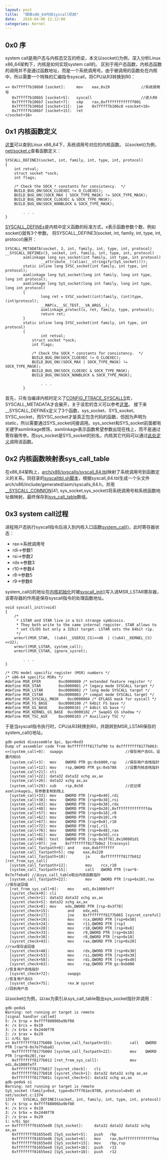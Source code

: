 ```yaml
---
layout: post
title:  "探索x86_64内核syscall机制"
date:   2016-04-06 12:12:00
categories: Kernel
---
```


## 0x0 序
system call是用户态与内核态交互的桥梁，本文以socket()为例，深入分析Linux x86_64架构下，内核是如何实现system call的。
区别于用户态函数，内核态函数的调用并不是通过函数地址，而是一个系统调用号。由于被调用的函数处在内核中，所以需要一个特殊的汇编指令syscall，将CPU从R3转换到R0：

```
=> 0x7ffff7b106b0 [socket]:     mov    eax,0x29              //系统调用号
   0x7ffff7b106b5 [socket+5]:   syscall                      //进入R0
   0x7ffff7b106b7 [socket+7]:   cmp    rax,0xfffffffffffff001
   0x7ffff7b106bd [socket+13]:  jae    0x7ffff7b106c0 <socket+16>
   0x7ffff7b106bf [socket+15]:  ret
</socket+16>
```

## 0x1 内核函数定义
[这里](https://filippo.io/linux-syscall-table/)可以查到Linux x86_64下，系统调用号对应的内核函数。
以socket()为例，[net/socket.c](https://git.kernel.org/cgit/linux/kernel/git/torvalds/linux.git/tree/net/socket.c#n1210)查看函数定义：

```
SYSCALL_DEFINE3(socket, int, family, int, type, int, protocol)
{
	int retval;
	struct socket *sock;
	int flags;

	/* Check the SOCK_* constants for consistency.  */
	BUILD_BUG_ON(SOCK_CLOEXEC != O_CLOEXEC);
	BUILD_BUG_ON((SOCK_MAX | SOCK_TYPE_MASK) != SOCK_TYPE_MASK);
	BUILD_BUG_ON(SOCK_CLOEXEC & SOCK_TYPE_MASK);
	BUILD_BUG_ON(SOCK_NONBLOCK & SOCK_TYPE_MASK);

        . . .
}
```

[SYSCALL_DEFINEx](https://git.kernel.org/cgit/linux/kernel/git/torvalds/linux.git/tree/include/linux/syscalls.h#n189)是内核中定义函数的标准方式，x表示函数参数个数，例如socket()就有3个参数。
将SYSCALL_DEFINE3(socket, int, family, int, type, int, protocol)展开：

```
SYSCALL_METADATA(socket, 3, int, family, int, type, int, protocol)
__SYSCALL_DEFINEx(3, socket, int, family, int, type, int, protocol)
        asmlinkage long sys_socket(int family, int type, int protocol)       
                __attribute__((alias(__stringify(SyS_socket))));         
        static inline long SYSC_socket(int family, int type, int protocol);  
        asmlinkage long SyS_socket(long int family, long int type, long int protocol);      
        asmlinkage long SyS_socket(long int family, long int type, long int protocol)       
        {                                                               
                long ret = SYSC_socket((int)family, (int)type, (int)protocol);  
                __MAP(x,__SC_TEST,__VA_ARGS__);                         
                asmlinkage_protect(x, ret, family, type, protocol);       
                return ret;                                             
        }                                                               
        static inline long SYSC_socket(int family, int type, int protocol)
        {
                int retval;
	        struct socket *sock;
	        int flags;
                
	        /* Check the SOCK_* constants for consistency.  */
	        BUILD_BUG_ON(SOCK_CLOEXEC != O_CLOEXEC);
	        BUILD_BUG_ON((SOCK_MAX | SOCK_TYPE_MASK) != SOCK_TYPE_MASK);
	        BUILD_BUG_ON(SOCK_CLOEXEC & SOCK_TYPE_MASK);
	        BUILD_BUG_ON(SOCK_NONBLOCK & SOCK_TYPE_MASK);
                
                . . .
        }
```

首先，只有当编译内核时定义了[CONFIG_FTRACE_SYSCALLS](https://git.kernel.org/cgit/linux/kernel/git/torvalds/linux.git/tree/include/linux/syscalls.h#n110)宏，SYSCALL_METADATA才会展开，关于该宏的含义可以参考[这里](https://lwn.net/Articles/604406/)。
接下来__SYSCALL_DEFINEx定义了3个函数，sys_socket、SYS_socket、SYSC_socket，而SYSC_socket才是真正包含代码的函数，但因为声明为static，所以需要通过SYS_socket间接调用。sys_socket和SYS_socket前面都有关键字asmlinkage修饰，asmlinkage表示函数希望参数出现在栈上，而不是通过寄存器传参。而sys_socket是SYS_socket的别名，内核其它代码可以通过[此处定义](https://git.kernel.org/cgit/linux/kernel/git/torvalds/linux.git/tree/include/linux/syscalls.h#n624)调用该函数。

## 0x2 内核函数映射表sys_call_table
在x86_64架构上，[arch/x86/syscalls/syscall_64.tbl](https://git.kernel.org/cgit/linux/kernel/git/torvalds/linux.git/tree/arch/x86/syscalls/syscall_64.tbl?h=v3.18)映射了系统调用号到函数定义的关系。同目录的[syscalltbl.sh脚本](https://git.kernel.org/cgit/linux/kernel/git/torvalds/linux.git/tree/arch/x86/syscalls/syscalltbl.sh?h=v3.18)，根据syscall_64.tbl生成一个头文件arch/x86/include/generated/asm/syscalls_64.h，并用[__SYSCALL_COMMON](https://git.kernel.org/cgit/linux/kernel/git/torvalds/linux.git/tree/arch/x86/kernel/syscall_64.c?h=v3.18)(41, sys_socket,sys_socket)将系统调用号和系统函数地址做映射，最终保存到[sys_call_table](https://git.kernel.org/cgit/linux/kernel/git/torvalds/linux.git/tree/arch/x86/kernel/syscall_64.c?h=v3.18)数组。

## 0x3 system call过程
进程用户态执行syscall指令后进入到内核入口函数[system_call()](https://git.kernel.org/cgit/linux/kernel/git/torvalds/linux.git/tree/arch/x86/kernel/entry_64.S?h=v3.18#n386)，此时寄存器状态：

- rax->系统调用号
- rdi->参数1
- rsi->参数2
- rdx->参数3
- r10->参数4
- r8->参数5
- r9->参数6

system_call()的地址在[内核初始化](https://git.kernel.org/cgit/linux/kernel/git/torvalds/linux.git/tree/arch/x86/kernel/cpu/common.c?h=v3.18#n1338)时被[syscall_init()](https://git.kernel.org/cgit/linux/kernel/git/torvalds/linux.git/tree/arch/x86/kernel/cpu/common.c?h=v3.18#n1173)写入进MSR_LSTAR寄存器，该寄存器的作用是保存syscall指令的处理函数地址。

```
void syscall_init(void)
{
	/*
	 * LSTAR and STAR live in a bit strange symbiosis.
	 * They both write to the same internal register. STAR allows to
	 * set CS/DS but only a 32bit target. LSTAR sets the 64bit rip.
	 */
	wrmsrl(MSR_STAR,  ((u64)__USER32_CS)<<48  | ((u64)__KERNEL_CS)<<32);
	wrmsrl(MSR_LSTAR, system_call);
	wrmsrl(MSR_CSTAR, ignore_sysret);

        . . .
}

/* CPU model specific register (MSR) numbers */
/* x86-64 specific MSRs */
#define MSR_EFER		0xc0000080 /* extended feature register */
#define MSR_STAR		0xc0000081 /* legacy mode SYSCALL target */
#define MSR_LSTAR		0xc0000082 /* long mode SYSCALL target */
#define MSR_CSTAR		0xc0000083 /* compat mode SYSCALL target */
#define MSR_SYSCALL_MASK	0xc0000084 /* EFLAGS mask for syscall */
#define MSR_FS_BASE		0xc0000100 /* 64bit FS base */
#define MSR_GS_BASE		0xc0000101 /* 64bit GS base */
#define MSR_KERNEL_GS_BASE	0xc0000102 /* SwapGS GS shadow */
#define MSR_TSC_AUX		0xc0000103 /* Auxiliary TSC */
```

于是当syscall指令执行时，CPU从R3转换到R0，并跳转到MSR_LSTAR保存的system_call()地址。

```
gdb-peda$ disassemble $pc, $pc+0xd3
Dump of assembler code from 0xffffffff8177af90 to 0xffffffff8177b063:
=>[system_call+0]:  swapgs                            //保存用户态GS，设置内核GS      
  [system_call+3]:  mov    QWORD PTR gs:0xb000,rsp    //保存用户态栈指针
  [system_call+12]: mov    rsp,QWORD PTR gs:0xb788    //设置内核态栈指针
  [system_call+21]: sti    
  [system_call+22]: data32 data32 xchg ax,ax
  [system_call+26]: data32 xchg ax,ax
  [system_call+29]: sub    rsp,0x50                   //还记得asmlinkage么，将参数复制到栈上
  [system_call+33]: mov    QWORD PTR [rsp+0x40],rdi
  [system_call+38]: mov    QWORD PTR [rsp+0x38],rsi
  [system_call+43]: mov    QWORD PTR [rsp+0x30],rdx
  [system_call+48]: mov    QWORD PTR [rsp+0x20],0xffffffffffffffda
  [system_call+57]: mov    QWORD PTR [rsp+0x18],r8
  [system_call+62]: mov    QWORD PTR [rsp+0x10],r9
  [system_call+67]: mov    QWORD PTR [rsp+0x8],r10
  [system_call+72]: mov    QWORD PTR [rsp],r11
  [system_call+76]: mov    QWORD PTR [rsp+0x48],rax
  [system_call+81]: mov    QWORD PTR [rsp+0x50],rcx
  [system_call+86]: test   DWORD PTR [rsp-0x3f78],0x100801d1
  [system_call+97]: jne    0xffffffff8177b0e2 [tracesys]
  [system_call_fastpath+0]: and    eax,0xbfffffff
  [system_call_fastpath+5]: cmp    eax,0x220
  [system_call_fastpath+10]:        ja     0xffffffff8177b012 [ret_from_sys_call]
  [system_call_fastpath+12]:        mov    rcx,r10
  [system_call_fastpath+15]:        call   QWORD PTR [rax*8-0x7e7feba0] //从sys_call_table取出内核函数指针
  [system_call_fastpath+22]:        mov    QWORD PTR [rsp+0x20],rax     //保存返回值
  [ret_from_sys_call+0]:    mov    edi,0x1008feff
  [sysret_check+0]: cli    
  [sysret_check+1]: data32 data32 xchg ax,ax
  [sysret_check+5]: data32 xchg ax,ax
  [sysret_check+8]: mov    edx,DWORD PTR [rsp-0x3f78]
  [sysret_check+15]:        and    edx,edi
  [sysret_check+17]:        jne    0xffffffff8177b065 [sysret_careful]
  [sysret_check+19]:        mov    rcx,QWORD PTR [rsp+0x50]
  [sysret_check+24]:        mov    r11,QWORD PTR [rsp]
  [sysret_check+28]:        mov    r10,QWORD PTR [rsp+0x8]
  [sysret_check+33]:        mov    r9,QWORD PTR [rsp+0x10]
  [sysret_check+38]:        mov    r8,QWORD PTR [rsp+0x18]
  [sysret_check+43]:        mov    rax,QWORD PTR [rsp+0x20]             //rax保存返回值
  [sysret_check+48]:        mov    rdx,QWORD PTR [rsp+0x30]
  [sysret_check+53]:        mov    rsi,QWORD PTR [rsp+0x38]
  [sysret_check+58]:        mov    rdi,QWORD PTR [rsp+0x40]
  [sysret_check+63]:        mov    rsp,QWORD PTR gs:0xb000              //恢复用户态栈指针
  [sysret_check+72]:        swapgs                                      //恢复用户态GS
  [sysret_check+75]:        rex.W sysret                                //回到用户态
```
  
以socket()为例，以rax为索引从sys_call_table取出sys_socket指针并调用：

```
gdb-peda$ 
Warning: not running or target is remote
[signal handler called]
5: /x $rsp = 0xffff88006ba9bf88
4: /x $rcx = 0x19
3: /x $rbx = 0x2440f70
2: /x $rax = 0x29
1: x/6i $pc
=> 0xffffffff8177b006 [system_call_fastpath+15]:        call   QWORD PTR [rax*8-0x7e7feba0]
   0xffffffff8177b00d [system_call_fastpath+22]:        mov    QWORD PTR [rsp+0x20],rax
   0xffffffff8177b012 [ret_from_sys_call]:              mov    edi,0x1008feff
   0xffffffff8177b017 [sysret_check]:   cli    
   0xffffffff8177b018 [sysret_check+1]: data32 data32 xchg ax,ax
   0xffffffff8177b01c [sysret_check+5]: data32 xchg ax,ax
gdb-peda$ si
Warning: not running or target is remote
SyS_socket (family=0xd, type=0x7fff61ec8780, protocol=0x0) at net/socket.c:1374
1374    SYSCALL_DEFINE3(socket, int, family, int, type, int, protocol)
5: /x $rsp = 0xffff88006ba9bf80
4: /x $rcx = 0x19
3: /x $rbx = 0x2440f70
2: /x $rax = 0x29
1: x/6i $pc
=> 0xffffffff81655ed0 [SyS_socket]:     data32 data32 data32 xchg ax,ax
   0xffffffff81655ed5 [SyS_socket+5]:   push   rbp
   0xffffffff81655ed6 [SyS_socket+6]:   mov    rax,0xffffffffffffffea
   0xffffffff81655edd [SyS_socket+13]:  mov    rbp,rsp
   0xffffffff81655ee0 [SyS_socket+16]:  push   r13
   0xffffffff81655ee2 [SyS_socket+18]:  push   r12
```